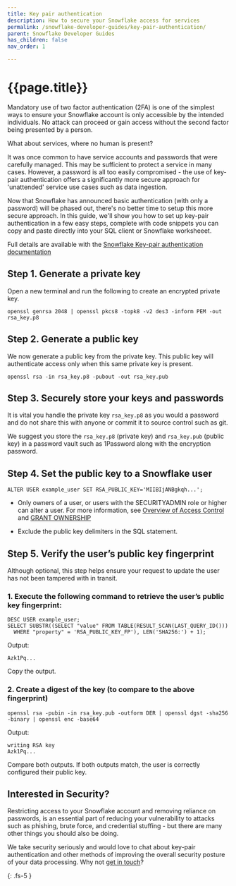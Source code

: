 ```yaml
---
title: Key pair authentication
description: How to secure your Snowflake access for services
permalink: /snowflake-developer-guides/key-pair-authentication/
parent: Snowflake Developer Guides
has_children: false
nav_order: 1

---
```


# {{page.title}}

Mandatory use of two factor authentication (2FA) is one of the simplest ways to ensure your Snowflake account is only accessible by the intended individuals.  No attack
can proceed or gain access without the second factor being presented by a person.

What about services, where no human is present?

It was once common to have service accounts and passwords that were carefully managed.  This may be sufficient to protect a service in many cases.  However, a password is all too easily 
compromised - the use of key-pair authentication offers a significantly more secure approach for 'unattended' service use cases such as data ingestion.

Now that Snowflake has announced basic authentication (with only a password) will be phased out, there's no better time to setup this more secure approach.  In this guide, we'll show you
how to set up key-pair authentication in a few easy steps, complete with code snippets you can copy and paste directly into your SQL client or Snowflake worksheeet.


Full details are available with the [Snowflake Key-pair authentication documentation](https://docs.snowflake.com/en/user-guide/key-pair-auth)


## Step 1.  Generate a private key

Open a new terminal and run the following to create an encrypted private key.

```
openssl genrsa 2048 | openssl pkcs8 -topk8 -v2 des3 -inform PEM -out rsa_key.p8
```


## Step 2.  Generate a public key

We now generate a public key from the private key.  This public key will authenticate access only when this same private key is present.


```
openssl rsa -in rsa_key.p8 -pubout -out rsa_key.pub
```


## Step 3.  Securely store your keys and passwords

It is vital you handle the private key `rsa_key.p8` as you would a password and do not share this with anyone or commit it to source control such as git.

We suggest you store the `rsa_key.p8` (private key) and `rsa_key.pub` (public key) in a password vault such as 1Password along with the encryption password.


## Step 4.  Set the public key to a Snowflake user

```
ALTER USER example_user SET RSA_PUBLIC_KEY='MIIBIjANBgkqh...';
```

- Only owners of a user, or users with the SECURITYADMIN role or higher can alter a user. For more information, see [Overview of Access Control](https://docs.snowflake.com/en/user-guide/security-access-control-overview) and [GRANT OWNERSHIP](https://docs.snowflake.com/en/sql-reference/sql/grant-ownership)

- Exclude the public key delimiters in the SQL statement.


## Step 5.  Verify the user’s public key fingerprint

Although optional, this step helps ensure your request to update the user has not been tampered with in transit.


### 1. Execute the following command to retrieve the user’s public key fingerprint:

```
DESC USER example_user;
SELECT SUBSTR((SELECT "value" FROM TABLE(RESULT_SCAN(LAST_QUERY_ID()))
  WHERE "property" = 'RSA_PUBLIC_KEY_FP'), LEN('SHA256:') + 1);  
```

Output:
```
Azk1Pq...
```
Copy the output.


### 2. Create a digest of the key (to compare to the above fingerprint)

```
openssl rsa -pubin -in rsa_key.pub -outform DER | openssl dgst -sha256 -binary | openssl enc -base64
```

Output:
```
writing RSA key
Azk1Pq...
```
Compare both outputs. If both outputs match, the user is correctly configured their public key.





## Interested in Security?

Restricting access to your Snowflake account and removing reliance on passwords, is an essential part of reducing your vulnerability to attacks such as phishing, brute force, and credential stuffing - but there are many other things you should also be doing.

We take security seriously and would love to chat about key-pair authentication and other methods of improving the overall security posture of your data processing.  Why not [get in touch](/get-in-touch/)?




{: .fs-5 }
